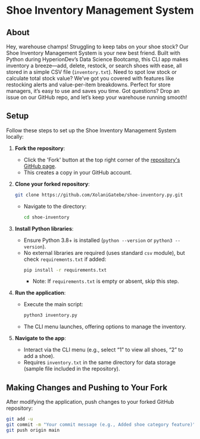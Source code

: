 # Shoe Inventory Management System

## About
Hey, warehouse champs! Struggling to keep tabs on your shoe stock? Our Shoe Inventory Management System is your new best friend. Built with Python during HyperionDev’s Data Science Bootcamp, this CLI app makes inventory a breeze—add, delete, restock, or search shoes with ease, all stored in a simple CSV file (`inventory.txt`). Need to spot low stock or calculate total stock value? We’ve got you covered with features like restocking alerts and value-per-item breakdowns. Perfect for store managers, it’s easy to use and saves you time. Got questions? Drop an issue on our GitHub repo, and let’s keep your warehouse running smooth!

## Setup
Follow these steps to set up the Shoe Inventory Management System locally:

1. **Fork the repository**:
   - Click the 'Fork' button at the top right corner of the [repository's GitHub page](https://github.com/XolaniGatebe/shoe-inventory.py).
   - This creates a copy in your GitHub account.

2. **Clone your forked repository**:
     ```bash
     git clone https://github.com/XolaniGatebe/shoe-inventory.py.git
     ```
   - Navigate to the directory:
     ```bash
     cd shoe-inventory
     ```

3. **Install Python libraries**:
   - Ensure Python 3.8+ is installed (`python --version` or `python3 --version`).
   - No external libraries are required (uses standard `csv` module), but check `requirements.txt` if added:
     ```bash
     pip install -r requirements.txt
     ```
     - Note: If `requirements.txt` is empty or absent, skip this step.

4. **Run the application**:
   - Execute the main script:
     ```bash
     python3 inventory.py
     ```
   - The CLI menu launches, offering options to manage the inventory.

5. **Navigate to the app**:
   - Interact via the CLI menu (e.g., select “1” to view all shoes, “2” to add a shoe).
   - Requires `inventory.txt` in the same directory for data storage (sample file included in the repository).

## Making Changes and Pushing to Your Fork
After modifying the application, push changes to your forked GitHub repository:

```bash
git add -u
git commit -m "Your commit message (e.g., Added shoe category feature)"
git push origin main
